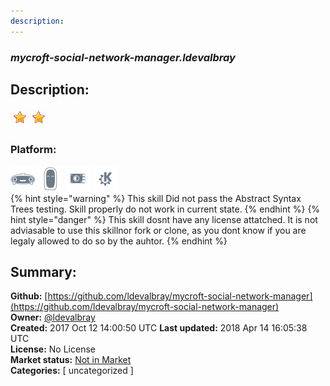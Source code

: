 ```yaml
---
description: 
---
```


### _mycroft-social-network-manager.ldevalbray_  
## Description:  
  
![](../.gitbook/assets/star.png)![](../.gitbook/assets/star.png)  
  
### Platform:  
 ![Mark I](../.gitbook/assets/mark-1-icon.png)  ![Mark II](../.gitbook/assets/mark-2-icon.png)  ![Picroft](../.gitbook/assets/picroft-icon.png)  ![plasmoid](../.gitbook/assets/kde.png)   
{% hint style="warning" %}
This skill Did not pass the Abstract Syntax Trees testing. Skill properly do not work in current state.
{% endhint %}
{% hint style="danger" %}
This skill dosnt have any license attatched. It is not adviasable to use this skillnor fork or clone, as you dont know if you are legaly allowed to do so by the auhtor.
{% endhint %}
  
## Summary:  
**Github:** [https://github.com/ldevalbray/mycroft-social-network-manager](https://github.com/ldevalbray/mycroft-social-network-manager)  
**Owner:** [@ldevalbray](https://github.com/ldevalbray)  
**Created:** 2017 Oct 12 14:00:50 UTC  **Last updated:** 2018 Apr 14 16:05:38 UTC  
**License:** No License  
**Market status:** [Not in Market](https://market.mycroft.ai/skill/)  
**Categories:** [ uncategorized ]   
